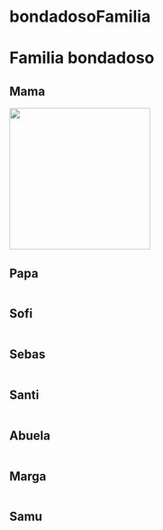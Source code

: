 # bondadosoFamilia
<html>
  <head>
    <title>
      Familia
    </title>
  </head>
  <body>
    <h1>
      Familia bondadoso
    </h1>
    <h2>
      Mama
    </h2>
    <img src=""width=250px  >
        <h2>
      Papa
    </h2>
    <img src=""  >
        <h2>
      Sofi
    </h2>
    <img src=""  >
        <h2>
      Sebas
    </h2>
    <img src=""  >
        <h2>
      Santi
    </h2>
    <img src=""  >
        <h2>
      Abuela
    </h2>
    <img src=""  >
        <h2>
      Marga
    </h2>
    <img src=""  >
        <h2>
      Samu
    </h2>
    <img src=""  >
    
  </body>
</html>
